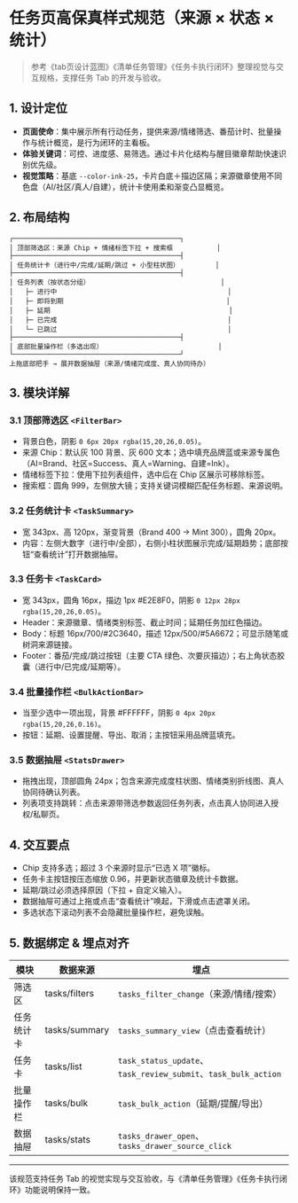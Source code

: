 ﻿# 任务页高保真样式规范（来源 × 状态 × 统计）

> 参考《tab页设计蓝图》《清单任务管理》《任务卡执行闭环》整理视觉与交互规格，支撑任务 Tab 的开发与验收。

## 1. 设计定位
- **页面使命**：集中展示所有行动任务，提供来源/情绪筛选、番茄计时、批量操作与统计概览，是行为闭环的主看板。
- **体验关键词**：可控、进度感、易筛选。通过卡片化结构与醒目徽章帮助快速识别优先级。
- **视觉策略**：基底 `--color-ink-25`，卡片白底＋描边区隔；来源徽章使用不同色盘（AI/社区/真人/自建），统计卡使用柔和渐变凸显概览。

## 2. 布局结构
```
┌──────────────────────────────────────────┐
│ 顶部筛选区：来源 Chip + 情绪标签下拉 + 搜索框           │
├──────────────────────────────────────────┤
│ 任务统计卡（进行中/完成/延期/跳过 + 小型柱状图）         │
├──────────────────────────────────────────┤
│ 任务列表（按状态分组）                                 │
│   ├─ 进行中                                           │
│   ├─ 即将到期                                         │
│   ├─ 延期                                             │
│   ├─ 已完成                                           │
│   └─ 已跳过                                           │
├──────────────────────────────────────────┤
│ 底部批量操作栏（多选出现）                             │
└──────────────────────────────────────────┘
上拖底部把手 → 展开数据抽屉（来源/情绪完成度、真人协同待办）
```

## 3. 模块详解
### 3.1 顶部筛选区 `<FilterBar>`
- 背景白色，阴影 `0 6px 20px rgba(15,20,26,0.05)`。
- 来源 Chip：默认灰 100 背景、灰 600 文本；选中填充品牌蓝或来源专属色（AI=Brand、社区=Success、真人=Warning、自建=Ink）。
- 情绪标签下拉：使用下拉列表组件，选中后在 Chip 区展示可移除标签。
- 搜索框：圆角 999，左侧放大镜；支持关键词模糊匹配任务标题、来源说明。

### 3.2 任务统计卡 `<TaskSummary>`
- 宽 343px、高 120px，渐变背景（Brand 400 → Mint 300），圆角 20px。
- 内容：左侧大数字（进行中/全部），右侧小柱状图展示完成/延期趋势；底部按钮“查看统计”打开数据抽屉。

### 3.3 任务卡 `<TaskCard>`
- 宽 343px，圆角 16px，描边 1px #E2E8F0，阴影 `0 12px 28px rgba(15,20,26,0.05)`。
- Header：来源徽章、情绪类别标签、截止时间；延期任务加红色描边。
- Body：标题 16px/700/#2C3640，描述 12px/500/#5A6672；可显示随笔或树洞来源链接。
- Footer：番茄/完成/跳过按钮（主要 CTA 绿色、次要灰描边）；右上角状态胶囊（进行中/已完成/延期等）。

### 3.4 批量操作栏 `<BulkActionBar>`
- 当至少选中一项出现，背景 #FFFFFF，阴影 `0 4px 20px rgba(15,20,26,0.16)`。
- 按钮：延期、设置提醒、导出、取消；主按钮采用品牌蓝填充。

### 3.5 数据抽屉 `<StatsDrawer>`
- 拖拽出现，顶部圆角 24px；包含来源完成度柱状图、情绪类别折线图、真人协同待确认列表。
- 列表项支持跳转：点击来源带筛选参数返回任务列表，点击真人协同进入授权/私聊页。

## 4. 交互要点
- Chip 支持多选；超过 3 个来源时显示“已选 X 项”徽标。
- 任务卡主按钮按压态缩放 0.96，并更新状态徽章及统计卡数据。
- 延期/跳过必须选择原因（下拉 + 自定义输入）。
- 数据抽屉可通过上拖或点击“查看统计”唤起，下滑或点击遮罩关闭。
- 多选状态下滚动列表不会隐藏批量操作栏，避免误触。

## 5. 数据绑定 & 埋点对齐
| 模块 | 数据来源 | 埋点 |
| ---- | -------- | ---- |
| 筛选区 | tasks/filters | `tasks_filter_change`（来源/情绪/搜索） |
| 任务统计卡 | tasks/summary | `tasks_summary_view`（点击查看统计） |
| 任务卡 | tasks/list | `task_status_update`、`task_review_submit`、`task_bulk_action` |
| 批量操作栏 | tasks/bulk | `task_bulk_action`（延期/提醒/导出） |
| 数据抽屉 | tasks/stats | `tasks_drawer_open`、`tasks_drawer_source_click` |

---

该规范支持任务 Tab 的视觉实现与交互验收，与《清单任务管理》《任务卡执行闭环》功能说明保持一致。
